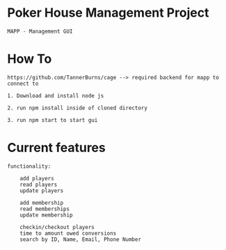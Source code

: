 ﻿# Poker House Management Project

    MAPP - Management GUI

# How To

    https://github.com/TannerBurns/cage --> required backend for mapp to connect to

    1. Download and install node js

    2. run npm install inside of cloned directory

    3. run npm start to start gui


# Current features
    
    functionality:

        add players
        read players
        update players
        
        add membership
        read memberships
        update membership
        
        checkin/checkout players
        time to amount owed conversions
        search by ID, Name, Email, Phone Number
